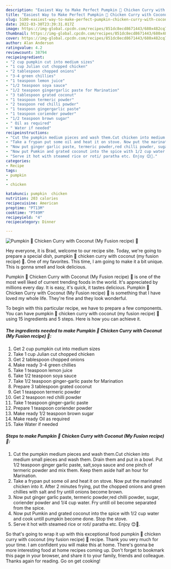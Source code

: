 ```yaml
---
description: "Easiest Way to Make Perfect Pumpkin 🐔 Chicken Curry with Coconut (My Fusion recipe) 💛"
title: "Easiest Way to Make Perfect Pumpkin 🐔 Chicken Curry with Coconut (My Fusion recipe) 💛"
slug: 5100-easiest-way-to-make-perfect-pumpkin-chicken-curry-with-coconut-my-fusion-recipe
date: 2022-03-30T23:39:31.017Z
image: https://img-global.cpcdn.com/recipes/851dc8ecd8671443/680x482cq70/pumpkin-chicken-curry-with-coconut-my-fusion-recipe-recipe-main-photo.jpg
thumbnail: https://img-global.cpcdn.com/recipes/851dc8ecd8671443/680x482cq70/pumpkin-chicken-curry-with-coconut-my-fusion-recipe-recipe-main-photo.jpg
cover: https://img-global.cpcdn.com/recipes/851dc8ecd8671443/680x482cq70/pumpkin-chicken-curry-with-coconut-my-fusion-recipe-recipe-main-photo.jpg
author: Alan Anderson
ratingvalue: 4.2
reviewcount: 38794
recipeingredient:
- "2 cup pumpkin cut into medium sizes"
- "1 cup Julian cut chopped chicken"
- "2 tablespoon chopped onions"
- "3-4 green chillies"
- "1 teaspoon lemon juice"
- "1/2 teaspoon soya sauce"
- "1/2 teaspoon gingergarlic paste for Marination"
- "3 tablespoon grated coconut"
- "1 teaspoon termeric powder"
- "2 teaspoon red chilli powder"
- "1 teaspoon gingergarlic paste"
- "1 teaspoon coriender powder"
- "1/2 teaspoon brown sugar"
- " Oil as required"
- " Water if needed"
recipeinstructions:
- "Cut the pumpkin medium pieces and wash them.Cut chicken into medium small pieces and wash them. Drain them and put in a bowl. Put 1/2 teaspoon ginger garlic paste, salt,soya sauce and one pinch of termeric powder and mix them. Keep them aside half an hour for Marination."
- "Take a frypan put some oil and heat it on stove. Now put the marinated chicken into it. After 2 minutes frying, put the chopped onions and green chillies with salt and fry untill onions become brown."
- "Now put ginger garlic paste, termeric powder,red chilli powder, sugar, coriender powder and 1/4 cup water. Fry untill oil become separated from the spice."
- "Now put Pumkin and grated coconut into the spice with 1/2 cup water and cook untill pumpkin become done. Stop the stove."
- "Serve it hot with steamed rice or roti/ paratha etc. Enjoy 😊🍛."
categories:
- Recipe
tags:
- pumpkin
- 
- chicken

katakunci: pumpkin  chicken 
nutrition: 203 calories
recipecuisine: American
preptime: "PT13M"
cooktime: "PT49M"
recipeyield: "4"
recipecategory: Dinner

---
```



![Pumpkin 🐔 Chicken Curry with Coconut (My Fusion recipe) 💛](https://img-global.cpcdn.com/recipes/851dc8ecd8671443/680x482cq70/pumpkin-chicken-curry-with-coconut-my-fusion-recipe-recipe-main-photo.jpg)

Hey everyone, it is Brad, welcome to our recipe site. Today, we're going to prepare a special dish, pumpkin 🐔 chicken curry with coconut (my fusion recipe) 💛. One of my favorites. This time, I am going to make it a bit unique. This is gonna smell and look delicious.

Pumpkin 🐔 Chicken Curry with Coconut (My Fusion recipe) 💛 is one of the most well liked of current trending foods in the world. It's appreciated by millions every day. It is easy, it's quick, it tastes delicious. Pumpkin 🐔 Chicken Curry with Coconut (My Fusion recipe) 💛 is something that I have loved my whole life. They're fine and they look wonderful.




To begin with this particular recipe, we have to prepare a few components. You can have pumpkin 🐔 chicken curry with coconut (my fusion recipe) 💛 using 15 ingredients and 5 steps. Here is how you can achieve it.

<!--inarticleads1-->

##### The ingredients needed to make Pumpkin 🐔 Chicken Curry with Coconut (My Fusion recipe) 💛:

1. Get 2 cup pumpkin cut into medium sizes
1. Take 1 cup Julian cut chopped chicken
1. Get 2 tablespoon chopped onions
1. Make ready 3-4 green chillies
1. Take 1 teaspoon lemon juice
1. Take 1/2 teaspoon soya sauce
1. Take 1/2 teaspoon ginger-garlic paste for Marination
1. Prepare 3 tablespoon grated coconut
1. Get 1 teaspoon termeric powder
1. Get 2 teaspoon red chilli powder
1. Take 1 teaspoon ginger-garlic paste
1. Prepare 1 teaspoon coriender powder
1. Make ready 1/2 teaspoon brown sugar
1. Make ready  Oil as required
1. Take  Water if needed




<!--inarticleads2-->

##### Steps to make Pumpkin 🐔 Chicken Curry with Coconut (My Fusion recipe) 💛:

1. Cut the pumpkin medium pieces and wash them.Cut chicken into medium small pieces and wash them. Drain them and put in a bowl. Put 1/2 teaspoon ginger garlic paste, salt,soya sauce and one pinch of termeric powder and mix them. Keep them aside half an hour for Marination.
1. Take a frypan put some oil and heat it on stove. Now put the marinated chicken into it. After 2 minutes frying, put the chopped onions and green chillies with salt and fry untill onions become brown.
1. Now put ginger garlic paste, termeric powder,red chilli powder, sugar, coriender powder and 1/4 cup water. Fry untill oil become separated from the spice.
1. Now put Pumkin and grated coconut into the spice with 1/2 cup water and cook untill pumpkin become done. Stop the stove.
1. Serve it hot with steamed rice or roti/ paratha etc. Enjoy 😊🍛.




So that's going to wrap it up with this exceptional food pumpkin 🐔 chicken curry with coconut (my fusion recipe) 💛 recipe. Thank you very much for your time. I am confident you will make this at home. There's gonna be more interesting food at home recipes coming up. Don't forget to bookmark this page in your browser, and share it to your family, friends and colleague. Thanks again for reading. Go on get cooking!
